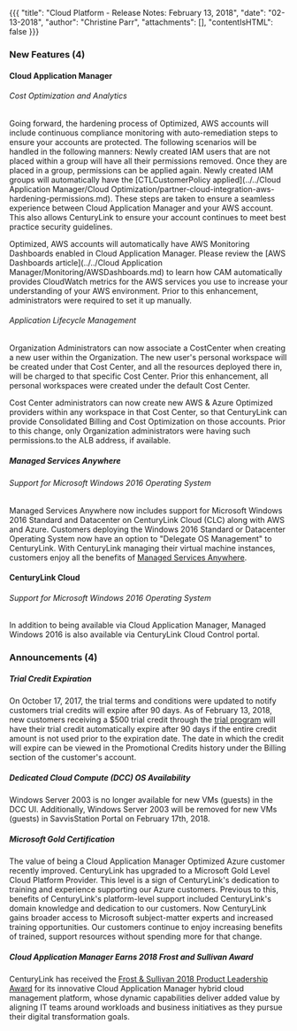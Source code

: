 {{{
"title": "Cloud Platform - Release Notes: February 13, 2018",
"date": "02-13-2018",
"author": "Christine Parr",
"attachments": [],
"contentIsHTML": false
}}}

### New Features (4)

#### Cloud Application Manager

###### Cost Optimization and Analytics

Going forward, the hardening process of Optimized, AWS accounts will include continuous compliance monitoring with auto-remediation steps to ensure your accounts are protected. The following scenarios will be handled in the following manners: Newly created IAM users that are not placed within a group will have all their permissions removed. Once they are placed in a group, permissions can be applied again. Newly created IAM groups will automatically have the [CTLCustomerPolicy applied](../../Cloud Application Manager/Cloud Optimization/partner-cloud-integration-aws-hardening-permissions.md). These steps are taken to ensure a seamless experience between Cloud Application Manager and your AWS account. This also allows CenturyLink to ensure your account continues to meet best practice security guidelines.

Optimized, AWS accounts will automatically have AWS Monitoring Dashboards enabled in Cloud Application Manager. Please review the [AWS Dashboards article](../../Cloud Application Manager/Monitoring/AWSDashboards.md) to learn how CAM automatically provides CloudWatch metrics for the AWS services you use to increase your understanding of your AWS environment. Prior to this enhancement, administrators were required to set it up manually.

###### Application Lifecycle Management

Organization Administrators can now associate a CostCenter when creating a new user within the Organization. The new user's personal workspace will be created under that Cost Center, and all the resources deployed there in, will be charged to that specific Cost Center. Prior this enhancement, all personal workspaces were created under the default Cost Center.

Cost Center administrators can now create new AWS & Azure Optimized providers within any workspace in that Cost Center, so that CenturyLink can provide Consolidated Billing and Cost Optimization on those accounts. Prior to this change, only Organization administrators were having such permissions.to the ALB address, if available.


##### Managed Services Anywhere

###### Support for Microsoft Windows 2016 Operating System

Managed Services Anywhere now includes support for Microsoft Windows 2016 Standard and Datacenter on CenturyLink Cloud (CLC) along with AWS and Azure. Customers deploying the Windows 2016 Standard or Datacenter Operating System now have an option to "Delegate OS Management" to CenturyLink. With CenturyLink managing their virtual machine instances, customers enjoy all the benefits of [Managed Services Anywhere](https://www.ctl.io/legal/cloud-application-manager/service-guide/).


#### CenturyLink Cloud

###### Support for Microsoft Windows 2016 Operating System

In addition to being available via Cloud Application Manager, Managed Windows 2016 is also available via CenturyLink Cloud Control portal.


### Announcements (4)

##### Trial Credit Expiration

On October 17, 2017, the trial terms and conditions were updated to notify customers trial credits will expire after 90 days. As of February 13, 2018, new customers receiving a $500 trial credit through the [trial program](https://www.ctl.io/free-trial/) will have their trial credit automatically expire after 90 days if the entire credit amount is not used prior to the expiration date. The date in which the credit will expire can be viewed in the Promotional Credits history under the Billing section of the customer's account.


##### Dedicated Cloud Compute (DCC) OS Availability

Windows Server 2003 is no longer available for new VMs (guests) in the DCC UI. Additionally, Windows Server 2003 will be removed for new VMs (guests) in SavvisStation Portal on February 17th, 2018.

##### Microsoft Gold Certification

The value of being a Cloud Application Manager Optimized Azure customer recently improved. CenturyLink has upgraded to a Microsoft Gold Level Cloud Platform Provider. This level is a sign of CenturyLink's dedication to training and experience supporting our Azure customers. Previous to this, benefits of CenturyLink's platform-level support included CenturyLink's domain knowledge and dedication to our customers. Now CenturyLink gains broader access to Microsoft subject-matter experts and increased training opportunities. Our customers continue to enjoy increasing benefits of trained, support resources without spending more for that change.

##### Cloud Application Manager Earns 2018 Frost and Sullivan Award

CenturyLink has received the [Frost & Sullivan 2018 Product Leadership Award](http://news.centurylink.com/2018-01-23-Frost-Sullivan-recognizes-CenturyLink-as-the-product-leader-in-hybrid-cloud-management-platforms-for-its-innovative-Cloud-Application-Manager-platform) for its innovative Cloud Application Manager hybrid cloud management platform, whose dynamic capabilities deliver added value by aligning IT teams around workloads and business initiatives as they pursue their digital transformation goals.

